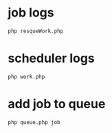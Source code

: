 # job logs

```shell
php resqueWork.php
```

# scheduler logs

```shell
php work.php
```

# add job to queue

```shell
php queue.php job
```
